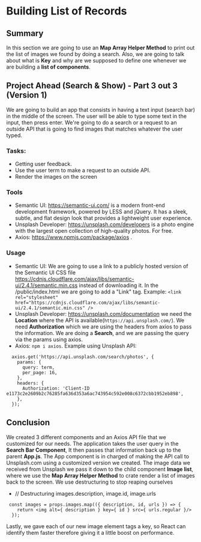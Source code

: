 # Building List of Records

## Summary
In this section we are going to use an **Map Array Helper Method** to print out the list of images we found by doing a search. Also, we are going to talk about what is **Key** and why are we supposed to define one whenever we are building a **list of components**.

## Project Ahead (Search & Show) - Part 3 out 3 (Version 1)
We are going to build an app that consists in having a text input (search bar) in the middle of the screen. The user will be able to type some text in the input, then press enter. We're going to do a search or a request to an outside API that is going to find images that matches whatever the user typed. 

### Tasks:
- Getting user feedback.
- Use the user term to make a request to an outside API.
- Render the images on the screen

### Tools
- Semantic UI: https://semantic-ui.com/ is a modern front-end development framework, powered by LESS and jQuery. It has a sleek, subtle, and flat design look that provides a lightweight user experience.
- Unsplash Developer: https://unsplash.com/developers is a photo engine with the largest open collection of high-quality photos. For free.
- Axios: https://www.npmjs.com/package/axios .

### Usage
- Semantic UI: We are going to use a link to a publicly hosted version of the Semantic UI CSS file https://cdnjs.cloudflare.com/ajax/libs/semantic-ui/2.4.1/semantic.min.css instead of downloading it. In the /public/index.html we are going to add a "Link" tag. Example: `<link rel="stylesheet" href="https://cdnjs.cloudflare.com/ajax/libs/semantic-ui/2.4.1/semantic.min.css" />`
- Unsplash Developer: https://unsplash.com/documentation we need the **Location** where the API is available(`https://api.unsplash.com/`). We need **Authorization** which we are using the headers from axios to pass the information. We are doing a **Search**, and we are passing the query via the params using axios.
- Axios: `npm i axios`. Example using Unsplash API:
```
  axios.get('https://api.unsplash.com/search/photos', {
    params: { 
      query: term,
      per_page: 16, 
    },
    headers: {
      Authorization: 'Client-ID e1173c2e2609b2c76285fa636d353a6ac743954c592e008c6372cbb1952eb898',
    },
  });
```

## Conclusion
We created 3 different components and an Axios API file that we customized for our needs. The application takes the user query in the **Search Bar Component**, It then passes that information back up to the parent **App.js**. The App component is in charged of making the API call to Unsplash.com using a customized version we created. The image data we received from Unsplash we pass it down to the child component **Image list**, where we use the **Map Array Helper Method** to crate render a list of images back to the screen. We use destructuring to stop reaping ourselves 
- // Destructuring images.description, image.id, image.urls
```
 const images = props.images.map(({ description, id, urls }) => {
    return <img alt={ description } key={ id } src={ urls.regular }/>
  });
```
Lastly, we gave each of our new image element tags a key, so React can identify them faster therefore giving it a little boost on performance. 
